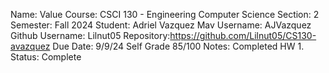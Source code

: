 Name: Value
Course: CSCI 130 - Engineering Computer Science
Section: 2
Semester: Fall 2024
Student: Adriel Vazquez
Mav Username: AJVazquez
Github Username: Lilnut05
Repository:https://github.com/Lilnut05/CS130-avazquez
Due Date: 9/9/24
Self Grade 85/100
Notes: Completed HW 1.
Status: Complete